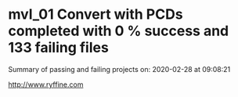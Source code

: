 # mvl_01 Convert with PCDs completed with 0 % success and 133 failing files

Summary of passing and failing projects on: 2020-02-28 at 09:08:21

http://www.ryffine.com
